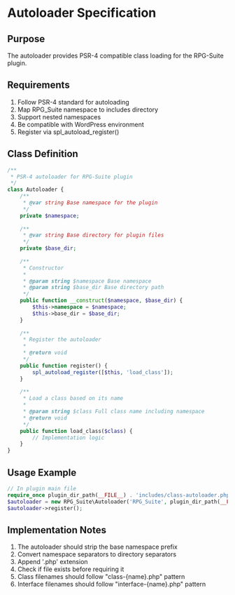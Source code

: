 # Autoloader Specification

## Purpose
The autoloader provides PSR-4 compatible class loading for the RPG-Suite plugin.

## Requirements
1. Follow PSR-4 standard for autoloading
2. Map RPG_Suite namespace to includes directory
3. Support nested namespaces
4. Be compatible with WordPress environment
5. Register via spl_autoload_register()

## Class Definition

```php
/**
 * PSR-4 autoloader for RPG-Suite plugin
 */
class Autoloader {
    /**
     * @var string Base namespace for the plugin
     */
    private $namespace;
    
    /**
     * @var string Base directory for plugin files
     */
    private $base_dir;
    
    /**
     * Constructor
     * 
     * @param string $namespace Base namespace
     * @param string $base_dir Base directory path
     */
    public function __construct($namespace, $base_dir) {
        $this->namespace = $namespace;
        $this->base_dir = $base_dir;
    }
    
    /**
     * Register the autoloader
     * 
     * @return void
     */
    public function register() {
        spl_autoload_register([$this, 'load_class']);
    }
    
    /**
     * Load a class based on its name
     * 
     * @param string $class Full class name including namespace
     * @return void
     */
    public function load_class($class) {
        // Implementation logic
    }
}
```

## Usage Example

```php
// In plugin main file
require_once plugin_dir_path(__FILE__) . 'includes/class-autoloader.php';
$autoloader = new RPG_Suite\Autoloader('RPG_Suite', plugin_dir_path(__FILE__) . 'includes/');
$autoloader->register();
```

## Implementation Notes
1. The autoloader should strip the base namespace prefix
2. Convert namespace separators to directory separators
3. Append '.php' extension
4. Check if file exists before requiring it
5. Class filenames should follow "class-{name}.php" pattern 
6. Interface filenames should follow "interface-{name}.php" pattern